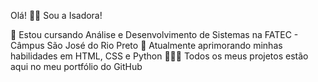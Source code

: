 Olá! 👋🏻 Sou a Isadora!

📖 Estou cursando Análise e Desenvolvimento de Sistemas na FATEC - Câmpus São José do Rio Preto
🌱 Atualmente aprimorando minhas habilidades em HTML, CSS e Python
👩🏻‍💻 Todos os meus projetos estão aqui no meu portfólio do GitHub
